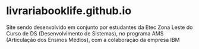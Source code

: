 # livrariabooklife.github.io
Site sendo desenvolvido em conjunto por estudantes da Etec Zona Leste do Curso de DS (Desenvolvimento de Sistemas), no programa AMS (Articulação dos Ensinos Médios), com a colaboração da empresa IBM

